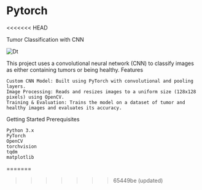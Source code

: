 # Pytorch
<<<<<<< HEAD


Tumor Classification with CNN


![Dt](https://github.com/user-attachments/assets/922ee8cd-c56a-4869-a7e1-c7cd79519100)

This project uses a convolutional neural network (CNN) to classify images as either containing tumors or being healthy.
Features

    Custom CNN Model: Built using PyTorch with convolutional and pooling layers.
    Image Processing: Reads and resizes images to a uniform size (128x128 pixels) using OpenCV.
    Training & Evaluation: Trains the model on a dataset of tumor and healthy images and evaluates its accuracy.

Getting Started
Prerequisites

    Python 3.x
    PyTorch
    OpenCV
    torchvision
    tqdm
    matplotlib
=======
>>>>>>> 65449be (updated)
